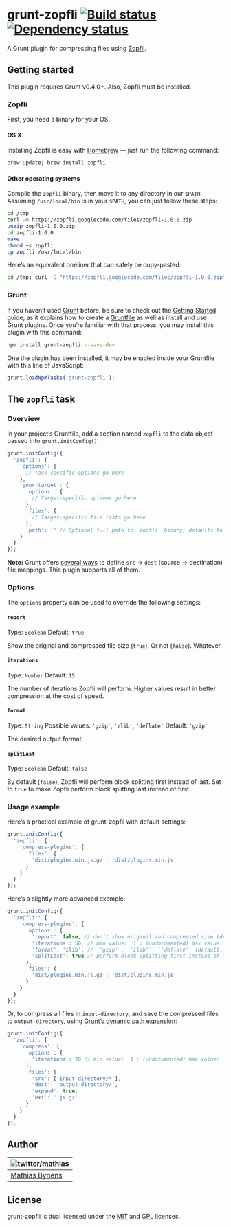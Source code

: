 # grunt-zopfli [![Build status](https://travis-ci.org/mathiasbynens/grunt-zopfli.png?branch=master)](https://travis-ci.org/mathiasbynens/grunt-zopfli) [![Dependency status](https://gemnasium.com/mathiasbynens/grunt-zopfli.png)](https://gemnasium.com/mathiasbynens/grunt-zopfli)

A Grunt plugin for compressing files using [Zopfli](https://code.google.com/p/zopfli/).

## Getting started

This plugin requires Grunt v0.4.0+. Also, Zopfli must be installed.

### Zopfli

First, you need a binary for your OS.

#### OS X

Installing Zopfli is easy with [Homebrew](http://brew.sh/) — just run the following command:

```bash
brew update; brew install zopfli
```

#### Other operating systems

Compile the `zopfli` binary, then move it to any directory in our `$PATH`. Assuming `/usr/local/bin` is in your `$PATH`, you can just follow these steps:

```bash
cd /tmp
curl -O https://zopfli.googlecode.com/files/zopfli-1.0.0.zip
unzip zopfli-1.0.0.zip
cd zopfli-1.0.0
make
chmod +x zopfli
cp zopfli /usr/local/bin
```

Here’s an equivalent oneliner that can safely be copy-pasted:

```bash
cd /tmp; curl -O "https://zopfli.googlecode.com/files/zopfli-1.0.0.zip"; unzip zopfli-1.0.0.zip; cd zopfli-1.0.0; make; chmod +x zopfli; cp zopfli /usr/local/bin
```

### Grunt

If you haven’t used [Grunt](http://gruntjs.com/) before, be sure to check out the [Getting Started](http://gruntjs.com/getting-started) guide, as it explains how to create a [Gruntfile](http://gruntjs.com/sample-gruntfile) as well as install and use Grunt plugins. Once you’re familiar with that process, you may install this plugin with this command:

```bash
npm install grunt-zopfli --save-dev
```

One the plugin has been installed, it may be enabled inside your Gruntfile with this line of JavaScript:

```js
grunt.loadNpmTasks('grunt-zopfli');
```

## The `zopfli` task

### Overview

In your project’s Gruntfile, add a section named `zopfli` to the data object passed into `grunt.initConfig()`.

```js
grunt.initConfig({
  'zopfli': {
    'options': {
      // Task-specific options go here
    },
    'your-target': {
      'options': {
        // Target-specific options go here
      },
      'files': {
        // Target-specific file lists go here
      },
      'path': '' // Optional full path to `zopfli` binary; defaults to `zopfli` in `$PATH`
    }
  }
});
```

**Note:** Grunt offers [several ways](http://gruntjs.com/configuring-tasks#files) to define `src` → `dest` (source → destination) file mappings. This plugin supports all of them.

### Options

The `options` property can be used to override the following settings:

#### `report`
Type: `Boolean`
Default: `true`

Show the original and compressed file size (`true`). Or not (`false`). Whatever.

#### `iterations`
Type: `Number`
Default: `15`

The number of iterations Zopfli will perform. Higher values result in better compression at the cost of speed.

#### `format`
Type: `String`
Possible values: `'gzip'`, `'zlib'`, `'deflate'`
Default: `'gzip'`

The desired output format.

#### `splitLast`
Type: `Boolean`
Default: `false`

By default (`false`), Zopfli will perform block splitting first instead of last. Set to `true` to make Zopfli perform block splitting last instead of first.

### Usage example

Here’s a practical example of grunt-zopfli with default settings:

```js
grunt.initConfig({
  'zopfli': {
    'compress-plugins': {
      'files': {
        'dist/plugins.min.js.gz': 'dist/plugins.min.js'
      }
    }
  }
});
```

Here’s a slightly more advanced example:

```js
grunt.initConfig({
  'zopfli': {
    'compress-plugins': {
      'options': {
        'report': false, // don’t show original and compressed size (default: `true`)
        'iterations': 50, // min value: `1`; (undocumented) max value: `99999999999` (default: `15`)
        'format': 'zlib', // `'gzip'`, `'zlib'`, `'deflate'` (default: `'gzip'`)
        'splitLast': true // perform block splitting first instead of last (default: `false`)
      },
      'files': {
        'dist/plugins.min.js.gz': 'dist/plugins.min.js'
      }
    }
  }
});
```

Or, to compress all files in `input-directory`, and save the compressed files to `output-directory`, using [Grunt’s dynamic path expansion](http://gruntjs.com/configuring-tasks#files):

```js
grunt.initConfig({
  'zopfli': {
    'compress': {
      'options': {
        'iterations': 20 // min value: `1`; (undocumented) max value: `99999999999` (default: `15`)
      },
      'files': {
        'src': ['input-directory/*'],
        'dest': 'output-directory/',
        'expand': true,
        'ext': '.js.gz'
      }
    }
  }
});
```

## Author

| [![twitter/mathias](http://gravatar.com/avatar/24e08a9ea84deb17ae121074d0f17125?s=70)](http://twitter.com/mathias "Follow @mathias on Twitter") |
|---|
| [Mathias Bynens](http://mathiasbynens.be/) |

## License

grunt-zopfli is dual licensed under the [MIT](http://mths.be/mit) and [GPL](http://mths.be/gpl) licenses.
